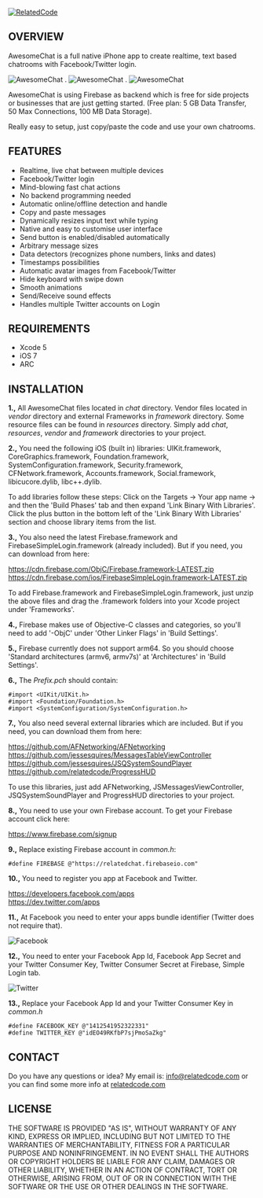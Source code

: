 [![RelatedCode](http://relatedcode.com/github/header2.png)](http://relatedcode.com)

## OVERVIEW

AwesomeChat is a full native iPhone app to create realtime, text based chatrooms with Facebook/Twitter login.

![AwesomeChat](http://relatedcode.com/github/awesomechat1.png)
.
![AwesomeChat](http://relatedcode.com/github/awesomechat2.png)
.
![AwesomeChat](http://relatedcode.com/github/awesomechat3.png)

AwesomeChat is using Firebase as backend which is free for side projects or businesses that are just getting started. (Free plan: 5 GB Data Transfer, 50 Max Connections, 100 MB Data Storage).

Really easy to setup, just copy/paste the code and use your own chatrooms.

## FEATURES

- Realtime, live chat between multiple devices
- Facebook/Twitter login
- Mind-blowing fast chat actions
- No backend programming needed
- Automatic online/offline detection and handle
- Copy and paste messages
- Dynamically resizes input text while typing
- Native and easy to customise user interface
- Send button is enabled/disabled automatically
- Arbitrary message sizes
- Data detectors (recognizes phone numbers, links and dates)
- Timestamps possibilities
- Automatic avatar images from Facebook/Twitter
- Hide keyboard with swipe down
- Smooth animations
- Send/Receive sound effects
- Handles multiple Twitter accounts on Login

## REQUIREMENTS

- Xcode 5
- iOS 7
- ARC

## INSTALLATION

**1.,** All AwesomeChat files located in *chat* directory. Vendor files located in *vendor* directory and external Frameworks in *framework* directory. Some resource files can be found in *resources* directory. Simply add *chat*, *resources*, *vendor* and *framework* directories to your project.

**2.,** You need the following iOS (built in) libraries: UIKit.framework, CoreGraphics.framework, Foundation.framework, SystemConfiguration.framework, Security.framework, CFNetwork.framework, Accounts.framework, Social.framework, libicucore.dylib, libc++.dylib.

To add libraries follow these steps: Click on the Targets → Your app name → and then the 'Build Phases' tab and then expand 'Link Binary With Libraries'. Click the plus button in the bottom left of the 'Link Binary With Libraries' section and choose library items from the list.

**3.,** You also need the latest Firebase.framework and FirebaseSimpleLogin.framework (already included). But if you need, you can download from here:

https://cdn.firebase.com/ObjC/Firebase.framework-LATEST.zip<br>
https://cdn.firebase.com/ios/FirebaseSimpleLogin.framework-LATEST.zip<br>

To add Firebase.framework and FirebaseSimpleLogin.framework, just unzip the above files and drag the .framework folders into your Xcode project under 'Frameworks'.

**4.,** Firebase makes use of Objective-C classes and categories, so you'll need to add '-ObjC' under 'Other Linker Flags' in 'Build Settings'. 

**5.,** Firebase currently does not support arm64. So you should choose 'Standard architectures (armv6, armv7s)' at 'Architectures' in 'Build Settings'.

**6.,** The *Prefix.pch* should contain:

```
#import <UIKit/UIKit.h>
#import <Foundation/Foundation.h>
#import <SystemConfiguration/SystemConfiguration.h>
```

**7.,** You also need several external libraries which are included. But if you need, you can download them from here:

https://github.com/AFNetworking/AFNetworking<br>
https://github.com/jessesquires/MessagesTableViewController<br>
https://github.com/jessesquires/JSQSystemSoundPlayer<br>
https://github.com/relatedcode/ProgressHUD<br>

To use this libraries, just add AFNetworking, JSMessagesViewController, JSQSystemSoundPlayer and ProgressHUD directories to your project.

**8.,** You need to use your own Firebase account. To get your Firebase account click here:

https://www.firebase.com/signup

**9.,** Replace existing Firebase account in *common.h*:

```
#define FIREBASE @"https://relatedchat.firebaseio.com"
```

**10.,** You need to register you app at Facebook and Twitter.

https://developers.facebook.com/apps<br>
https://dev.twitter.com/apps<br>

**11.,** At Facebook you need to enter your apps bundle identifier (Twitter does not require that).

![Facebook](http://relatedcode.com/codecanyon/facebook.png)

**12.,** You need to enter your Facebook App Id, Facebook App Secret and your Twitter Consumer Key, Twitter Consumer Secret at Firebase, Simple Login tab.

![Twitter](http://relatedcode.com/codecanyon/firebase_twitter.png)

**13.,** Replace your Facebook App Id and your Twitter Consumer Key in *common.h*

```
#define FACEBOOK_KEY @"1412541952322331"
#define TWITTER_KEY @"idEO49RKfbP7sjPmoSaZkg"
```

## CONTACT

Do you have any questions or idea? My email is: info@relatedcode.com or you can find some more info at [relatedcode.com](http://relatedcode.com)

## LICENSE

THE SOFTWARE IS PROVIDED "AS IS", WITHOUT WARRANTY OF ANY KIND, EXPRESS OR
IMPLIED, INCLUDING BUT NOT LIMITED TO THE WARRANTIES OF MERCHANTABILITY,
FITNESS FOR A PARTICULAR PURPOSE AND NONINFRINGEMENT. IN NO EVENT SHALL THE
AUTHORS OR COPYRIGHT HOLDERS BE LIABLE FOR ANY CLAIM, DAMAGES OR OTHER
LIABILITY, WHETHER IN AN ACTION OF CONTRACT, TORT OR OTHERWISE, ARISING FROM,
OUT OF OR IN CONNECTION WITH THE SOFTWARE OR THE USE OR OTHER DEALINGS IN
THE SOFTWARE.
